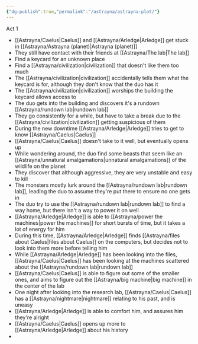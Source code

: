 ```yaml
---
{"dg-publish":true,"permalink":"/astrayna/astrayna-plot/"}
---
```


Act 1 
- [[Astrayna/Caelus\|Caelus]] and [[Astrayna/Arledge\|Arledge]] get stuck in [[Astrayna/Astrayna (planet)\|Astrayna (planet)]]
- They still have contact with their friends at [[Astrayna/The lab\|The lab]]
- Find a keycard for an unknown place
- Find a [[Astrayna/civilization\|civilization]] that doesn't like them too much
- The [[Astrayna/civilization\|civilization]] accidentally tells them what the keycard is for, although they don't know that the duo has it
- The [[Astrayna/civilization\|civilization]] worships the building the keycard allows access to
- The duo gets into the building and discovers it's a rundown [[Astrayna/rundown lab\|rundown lab]]
- They go consistently for a while, but have to take a break due to the [[Astrayna/civilization\|civilization]] getting suspicious of them
- During the new downtime [[Astrayna/Arledge\|Arledge]] tries to get to know [[Astrayna/Caelus\|Caelus]]
- [[Astrayna/Caelus\|Caelus]] doesn't take to it well, but eventually opens up
- While wondering around, the duo find some beasts that seem like an [[Astrayna/unnatural amalgamations\|unnatural amalgamations]] of the wildlife on the planet
- They discover that although aggressive, they are very unstable and easy to kill
- The monsters mostly lurk around the [[Astrayna/rundown lab\|rundown lab]], leading the duo to assume they're put there to ensure no one gets in
- The duo try to use the [[Astrayna/rundown lab\|rundown lab]] to find a way home, but there isn't a way to power it on well
- [[Astrayna/Arledge\|Arledge]] is able to [[Astrayna/power the machines\|power the machines]] for short bursts of time, but it takes a lot of energy for him
- During this time, [[Astrayna/Arledge\|Arledge]] finds [[Astrayna/files about Caelus\|files about Caelus]] on the computers, but decides not to look into them more before telling him
- While [[Astrayna/Arledge\|Arledge]] has been looking into the files, [[Astrayna/Caelus\|Caelus]] has been looking at the machines scattered about the [[Astrayna/rundown lab\|rundown lab]]
- [[Astrayna/Caelus\|Caelus]] is able to figure out some of the smaller ones, and aims to figure out the [[Astrayna/big machine\|big machine]] in the center of the lab
- One night after looking into the research lab, [[Astrayna/Caelus\|Caelus]] has a [[Astrayna/nightmare\|nightmare]] relating to his past, and is uneasy
- [[Astrayna/Arledge\|Arledge]] is able to comfort him, and assures him they're alright
- [[Astrayna/Caelus\|Caelus]] opens up more to [[Astrayna/Arledge\|Arledge]] about his history
- 